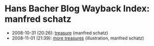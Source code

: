 # Hans Bacher Blog Wayback Index: manfred schatz

* 2008-10-31 (20:26): [treasure](https://web.archive.org/web/https://one1more2time3.wordpress.com/2008/10/31/treasure/) (manfred schatz)
* 2008-11-01 (21:39): [more treasures](https://web.archive.org/web/https://one1more2time3.wordpress.com/2008/11/01/more-treasures/) (illustration, manfred schatz)